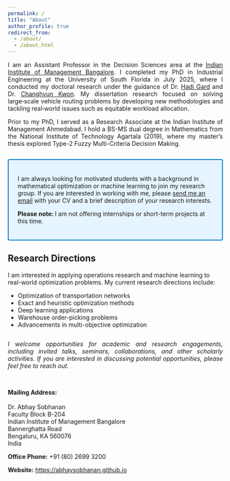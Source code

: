 ```yaml
---
permalink: /
title: "About"
author_profile: true
redirect_from:
  - /about/
  - /about.html
---
```


<section class="about-intro">
  <p>
    I am an Assistant Professor in the Decision Sciences area at the
    <a href="https://www.iimb.ac.in">Indian Institute of Management Bangalore</a>.
    I completed my PhD in Industrial Engineering at the University of South Florida in July 2025,
    where I conducted my doctoral research under the guidance of
    Dr. <a href="http://www.eng.usf.edu/~hcharkhgard/">Hadi Gard</a> and
    Dr. <a href="https://www.chkwon.net">Changhyun Kwon</a>.
    My dissertation research focused on solving large‑scale vehicle routing problems by developing new methodologies and tackling real‑world issues such as equitable workload allocation. 
  </p>

  <p>
    Prior to my PhD, I served as a Research Associate at the Indian Institute of
    Management Ahmedabad. I hold a BS-MS dual degree in Mathematics from the
    National Institute of Technology Agartala (2019), where my master’s thesis
    explored Type-2 Fuzzy Multi-Criteria Decision Making.
  </p>
</section>

<!-- <section class="callout">
  <p>
    I am looking for highly motivated candidates with a background in Integer Programming or Deep Learning to join my team.
  </p>
  <ul style="margin: 8px 0 0 20px; padding: 0;">
    <li>
      <strong>Current PhD students at IIM Bangalore:</strong>  
      Please <a href="mailto:abhay.sobhanan@iimb.ac.in">email me</a> to discuss potential collaboration.
    </li>
    <li style="margin-top: 4px;">
      <strong>Prospective Research Associates:</strong>  
      Send your CV, unofficial transcripts, and a writing sample to  
      <a href="mailto:abhay.sobhanan@iimb.ac.in?subject=Application%20for%20Research%20Associate%20Position">
      abhay.sobhanan@iimb.ac.in</a>  
      with the subject “Application for Research Associate Position”.
    </li>
  </ul>
</section> -->

<section class="callout">
  <p>
    I am always looking for motivated students with a background in mathematical optimization or machine learning to join my research group. If you are interested in working with me, please <a href="mailto:abhay.sobhanan@iimb.ac.in">send me an email</a> with your CV and a brief description of your research interests.
  </p>
  <p>
    <strong> Please note: </strong> I am not offering internships or short-term projects at this time. </p>
</section>

## Research Directions

I am interested in applying operations research and machine learning to real-world optimization problems. My current research directions include:

- Optimization of transportation networks  
- Exact and heuristic optimization methods  
- Deep learning applications  
- Warehouse order-picking problems  
- Advancements in multi-objective optimization  

<section class="closing-note">
  <p>
    <em>
      I welcome opportunities for academic and research engagements, including
      invited talks, seminars, collaborations, and other scholarly activities.
      If you are interested in discussing potential opportunities, please feel free to reach out.
    </em>
  </p>
</section>

<style>
  /* About intro */
  .about-intro p {
    text-align: justify;
    margin-bottom: 1em;
  }

  /* Candidate callout box */
  .callout {
    border: 2px solid #007ACC;
    background-color: #E6F4FF;
    padding: 1.5em;
    margin: 2em 0;
    border-radius: 4px;
  }
  .callout h3 {
    margin-top: 0;
    color: #005A9E;
    font-size: 1.25em;
  }
  .callout ul {
    margin: 0.5em 0 0 1.5em;
  }
  .callout li {
    margin-bottom: 0.5em;
  }

  /* Closing note */
  .closing-note p {
    text-align: justify;
    font-style: italic;
    margin-top: 2em;
  }
</style>



<section class="contact-info">
<br>
  <p>
    <strong>Mailing Address:</strong><br>
    <br>
    Dr. Abhay Sobhanan<br>
    Faculty Block B-204<br>
    Indian Institute of Management Bangalore<br>
    Bannerghatta Road<br>
    Bengaluru, KA 560076<br>
    India
  </p>
  <p>
    <strong>Office Phone:</strong> +91 (80) 2699 3200
  </p>
  <p>
    <strong>Website:</strong> <a href="https://abhaysobhanan.github.io">https://abhaysobhanan.github.io</a>
  </p>
</section>

